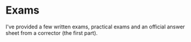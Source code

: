 # Exams

I've provided a few written exams, practical exams and an official answer sheet from a corrector (the first part).
